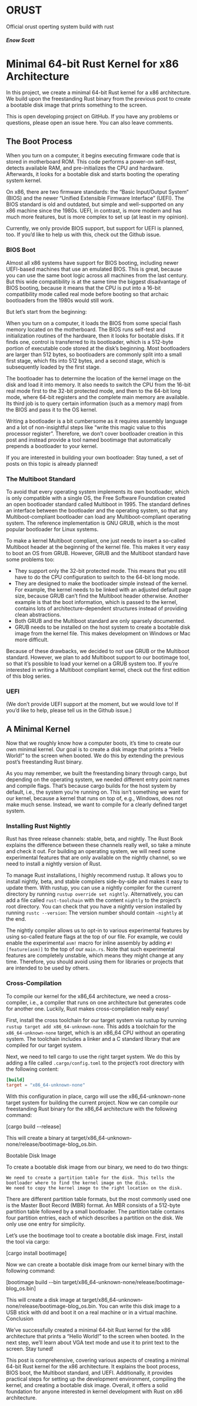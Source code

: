 # ORUST
Official orust operting system build with rust
##### Enow Scott

# Minimal 64-bit Rust Kernel for x86 Architecture

In this project, we create a minimal 64-bit Rust kernel for a x86 architecture. We build upon the freestanding Rust binary from the previous post to create a bootable disk image that prints something to the screen.

This is open developing project on GitHub. If you have any problems or questions, please open an issue here. You can also leave comments.

## The Boot Process

When you turn on a computer, it begins executing firmware code that is stored in motherboard ROM. This code performs a power-on self-test, detects available RAM, and pre-initializes the CPU and hardware. Afterwards, it looks for a bootable disk and starts booting the operating system kernel.

On x86, there are two firmware standards: the “Basic Input/Output System“ (BIOS) and the newer “Unified Extensible Firmware Interface” (UEFI). The BIOS standard is old and outdated, but simple and well-supported on any x86 machine since the 1980s. UEFI, in contrast, is more modern and has much more features, but is more complex to set up (at least in my opinion).

Currently, we only provide BIOS support, but support for UEFI is planned, too. If you’d like to help us with this, check out the Github issue.

### BIOS Boot

Almost all x86 systems have support for BIOS booting, including newer UEFI-based machines that use an emulated BIOS. This is great, because you can use the same boot logic across all machines from the last century. But this wide compatibility is at the same time the biggest disadvantage of BIOS booting, because it means that the CPU is put into a 16-bit compatibility mode called real mode before booting so that archaic bootloaders from the 1980s would still work.

But let’s start from the beginning:

When you turn on a computer, it loads the BIOS from some special flash memory located on the motherboard. The BIOS runs self-test and initialization routines of the hardware, then it looks for bootable disks. If it finds one, control is transferred to its bootloader, which is a 512-byte portion of executable code stored at the disk’s beginning. Most bootloaders are larger than 512 bytes, so bootloaders are commonly split into a small first stage, which fits into 512 bytes, and a second stage, which is subsequently loaded by the first stage.

The bootloader has to determine the location of the kernel image on the disk and load it into memory. It also needs to switch the CPU from the 16-bit real mode first to the 32-bit protected mode, and then to the 64-bit long mode, where 64-bit registers and the complete main memory are available. Its third job is to query certain information (such as a memory map) from the BIOS and pass it to the OS kernel.

Writing a bootloader is a bit cumbersome as it requires assembly language and a lot of non-insightful steps like “write this magic value to this processor register”. Therefore, we don’t cover bootloader creation in this post and instead provide a tool named bootimage that automatically prepends a bootloader to your kernel.

If you are interested in building your own bootloader: Stay tuned, a set of posts on this topic is already planned!

### The Multiboot Standard

To avoid that every operating system implements its own bootloader, which is only compatible with a single OS, the Free Software Foundation created an open bootloader standard called Multiboot in 1995. The standard defines an interface between the bootloader and the operating system, so that any Multiboot-compliant bootloader can load any Multiboot-compliant operating system. The reference implementation is GNU GRUB, which is the most popular bootloader for Linux systems.

To make a kernel Multiboot compliant, one just needs to insert a so-called Multiboot header at the beginning of the kernel file. This makes it very easy to boot an OS from GRUB. However, GRUB and the Multiboot standard have some problems too:

- They support only the 32-bit protected mode. This means that you still have to do the CPU configuration to switch to the 64-bit long mode.
- They are designed to make the bootloader simple instead of the kernel. For example, the kernel needs to be linked with an adjusted default page size, because GRUB can’t find the Multiboot header otherwise. Another example is that the boot information, which is passed to the kernel, contains lots of architecture-dependent structures instead of providing clean abstractions.
- Both GRUB and the Multiboot standard are only sparsely documented.
- GRUB needs to be installed on the host system to create a bootable disk image from the kernel file. This makes development on Windows or Mac more difficult.

Because of these drawbacks, we decided to not use GRUB or the Multiboot standard. However, we plan to add Multiboot support to our bootimage tool, so that it’s possible to load your kernel on a GRUB system too. If you’re interested in writing a Multiboot compliant kernel, check out the first edition of this blog series.

### UEFI

(We don’t provide UEFI support at the moment, but we would love to! If you’d like to help, please tell us in the Github issue.)

## A Minimal Kernel

Now that we roughly know how a computer boots, it’s time to create our own minimal kernel. Our goal is to create a disk image that prints a “Hello World!” to the screen when booted. We do this by extending the previous post’s freestanding Rust binary.

As you may remember, we built the freestanding binary through cargo, but depending on the operating system, we needed different entry point names and compile flags. That’s because cargo builds for the host system by default, i.e., the system you’re running on. This isn’t something we want for our kernel, because a kernel that runs on top of, e.g., Windows, does not make much sense. Instead, we want to compile for a clearly defined target system.

### Installing Rust Nightly

Rust has three release channels: stable, beta, and nightly. The Rust Book explains the difference between these channels really well, so take a minute and check it out. For building an operating system, we will need some experimental features that are only available on the nightly channel, so we need to install a nightly version of Rust.

To manage Rust installations, I highly recommend rustup. It allows you to install nightly, beta, and stable compilers side-by-side and makes it easy to update them. With rustup, you can use a nightly compiler for the current directory by running `rustup override set nightly`. Alternatively, you can add a file called `rust-toolchain` with the content `nightly` to the project’s root directory. You can check that you have a nightly version installed by running `rustc --version`: The version number should contain `-nightly` at the end.

The nightly compiler allows us to opt-in to various experimental features by using so-called feature flags at the top of our file. For example, we could enable the experimental `asm!` macro for inline assembly by adding `#![feature(asm)]` to the top of our `main.rs`. Note that such experimental features are completely unstable, which means they might change at any time. Therefore, you should avoid using them for libraries or projects that are intended to be used by others.

### Cross-Compilation

To compile our kernel for the x86_64 architecture, we need a cross-compiler, i.e., a compiler that runs on one architecture but generates code for another one. Luckily, Rust makes cross-compilation really easy!

First, install the cross toolchain for our target system via rustup by running `rustup target add x86_64-unknown-none`. This adds a toolchain for the `x86_64-unknown-none` target, which is an x86_64 CPU without an operating system. The toolchain includes a linker and a C standard library that are compiled for our target system.

Next, we need to tell cargo to use the right target system. We do this by adding a file called `.cargo/config.toml` to the project’s root directory with the following content:

```toml
[build]
target = "x86_64-unknown-none"
```

With this configuration in place, cargo will use the x86_64-unknown-none target system for building the current project. Now we can compile our freestanding Rust binary for the x86_64 architecture with the following command:

[cargo build --release]

This will create a binary at target/x86_64-unknown-none/release/bootimage-blog_os.bin.

Bootable Disk Image 

To create a bootable disk image from our binary, we need to do two things:

    We need to create a partition table for the disk. This tells the bootloader where to find the kernel image on the disk.
    We need to copy the kernel image to the right location on the disk.

There are different partition table formats, but the most commonly used one is the Master Boot Record (MBR) format. An MBR consists of a 512-byte partition table followed by a small bootloader. The partition table contains four partition entries, each of which describes a partition on the disk. We only use one entry for simplicity.

Let’s use the bootimage tool to create a bootable disk image. First, install the tool via cargo:

[cargo install bootimage]

Now we can create a bootable disk image from our kernel binary with the following command:

[bootimage build --bin target/x86_64-unknown-none/release/bootimage-blog_os.bin]

This will create a disk image at target/x86_64-unknown-none/release/bootimage-blog_os.bin. You can write this disk image to a USB stick with dd and boot it on a real machine or in a virtual machine.
Conclusion

We’ve successfully created a minimal 64-bit Rust kernel for the x86 architecture that prints a “Hello World!” to the screen when booted. In the next step, we’ll learn about VGA text mode and use it to print text to the screen. Stay tuned!


This post is comprehensive, covering various aspects of creating a minimal 64-bit Rust kernel for the x86 architecture. It explains the boot process, BIOS boot, the Multiboot standard, and UEFI. Additionally, it provides practical steps for setting up the development environment, compiling the kernel, and creating a bootable disk image. Overall, it offers a solid foundation for anyone interested in kernel development with Rust on x86 architecture.
